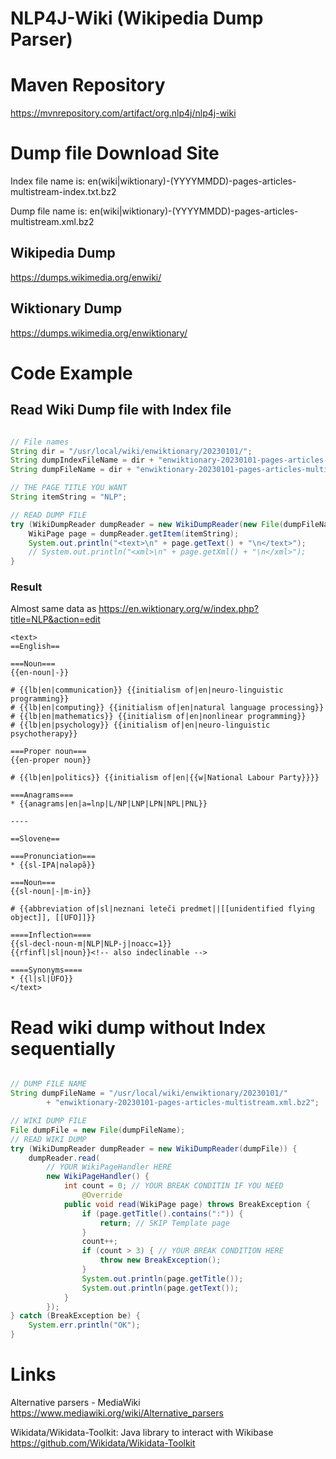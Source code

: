 # NLP4J-Wiki (Wikipedia Dump Parser)

# Maven Repository

https://mvnrepository.com/artifact/org.nlp4j/nlp4j-wiki

# Dump file Download Site

Index file name is: en(wiki|wiktionary)-(YYYYMMDD)-pages-articles-multistream-index.txt.bz2

Dump file name is: en(wiki|wiktionary)-(YYYYMMDD)-pages-articles-multistream.xml.bz2

## Wikipedia Dump

https://dumps.wikimedia.org/enwiki/

## Wiktionary Dump

https://dumps.wikimedia.org/enwiktionary/

# Code Example

## Read Wiki Dump file with Index file

```java

// File names
String dir = "/usr/local/wiki/enwiktionary/20230101/";
String dumpIndexFileName = dir + "enwiktionary-20230101-pages-articles-multistream-index.txt.bz2";
String dumpFileName = dir + "enwiktionary-20230101-pages-articles-multistream.xml.bz2";

// THE PAGE TITLE YOU WANT
String itemString = "NLP"; 

// READ DUMP FILE
try (WikiDumpReader dumpReader = new WikiDumpReader(new File(dumpFileName), new File(dumpIndexFileName));) {
	WikiPage page = dumpReader.getItem(itemString);
	System.out.println("<text>\n" + page.getText() + "\n</text>");
	// System.out.println("<xml>\n" + page.getXml() + "\n</xml>");
}

```

### Result

Almost same data as https://en.wiktionary.org/w/index.php?title=NLP&action=edit

```
<text>
==English==

===Noun===
{{en-noun|-}}

# {{lb|en|communication}} {{initialism of|en|neuro-linguistic programming}}
# {{lb|en|computing}} {{initialism of|en|natural language processing}}
# {{lb|en|mathematics}} {{initialism of|en|nonlinear programming}}
# {{lb|en|psychology}} {{initialism of|en|neuro-linguistic psychotherapy}}

===Proper noun===
{{en-proper noun}}

# {{lb|en|politics}} {{initialism of|en|{{w|National Labour Party}}}}

===Anagrams===
* {{anagrams|en|a=lnp|L/NP|LNP|LPN|NPL|PNL}}

----

==Slovene==

===Pronunciation===
* {{sl-IPA|nələpə̏}}

===Noun===
{{sl-noun|-|m-in}}

# {{abbreviation of|sl|neznani leteči predmet||[[unidentified flying object]], [[UFO]]}}

====Inflection====
{{sl-decl-noun-m|NLP|NLP-j|noacc=1}}
{{rfinfl|sl|noun}}<!-- also indeclinable -->

====Synonyms====
* {{l|sl|ÚFO}}
</text>

```

# Read wiki dump without Index sequentially

```java

// DUMP FILE NAME
String dumpFileName = "/usr/local/wiki/enwiktionary/20230101/"
		+ "enwiktionary-20230101-pages-articles-multistream.xml.bz2";

// WIKI DUMP FILE
File dumpFile = new File(dumpFileName);
// READ WIKI DUMP
try (WikiDumpReader dumpReader = new WikiDumpReader(dumpFile)) {
	dumpReader.read(
		// YOUR WikiPageHandler HERE
		new WikiPageHandler() {
			int count = 0; // YOUR BREAK CONDITIN IF YOU NEED
				@Override
			public void read(WikiPage page) throws BreakException {
				if (page.getTitle().contains(":")) {
					return; // SKIP Template page
				}
				count++;
				if (count > 3) { // YOUR BREAK CONDITION HERE
					throw new BreakException();
				}
				System.out.println(page.getTitle());
				System.out.println(page.getText());
			}
		});
} catch (BreakException be) {
	System.err.println("OK");
}

```




# Links

Alternative parsers - MediaWiki
https://www.mediawiki.org/wiki/Alternative_parsers


Wikidata/Wikidata-Toolkit: Java library to interact with Wikibase
https://github.com/Wikidata/Wikidata-Toolkit


